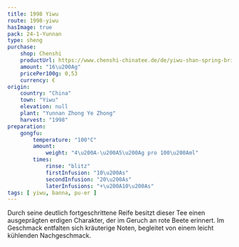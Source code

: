 ```yaml
---
title: 1998 Yiwu
route: 1998-yiwu
hasImage: true 
pack: 24-1-Yunnan
type: sheng
purchase:
    shop: Chenshi
    productUrl: https://www.chenshi-chinatee.de/de/yiwu-shan-spring-brick-1998.html
    amount: "16\u200Ag"
    pricePer100g: 0,53
    currency: €
origin:
    country: "China"
    town: "Yiwu"
    elevation: null
    plant: "Yunnan Zhong Ye Zhong"
    harvest: "1998"
preparation:
    gongfu:
        temperature: "100°C"
        amount:
            weight: "4\u200A-\u200A5\u200Ag pro 100\u200Aml"
        times:
            rinse: "blitz"
            firstInfusion: "10\u200As"
            secondInfusion: "20\u200As"
            laterInfusions: "+\u200A10\u200As"
tags: [ yiwu, banna, pu-er ]
---
```

Durch seine deutlich fortgeschrittene Reife besitzt dieser Tee einen ausgeprägten erdigen Charakter, der im Geruch an rote Beete erinnert. Im Geschmack entfalten sich kräuterige Noten, begleitet von einem leicht kühlenden Nachgeschmack.
